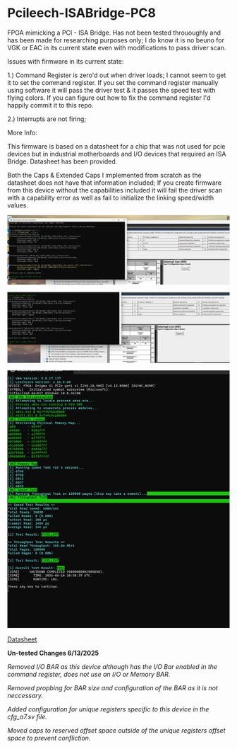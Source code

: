 # Pcileech-ISABridge-PC8

FPGA mimicking a PCI - ISA Bridge. Has not been tested thrououghly and has been made for researching purposes only; I do know it is no beuno for VGK or EAC in its current state even with modifications to pass driver scan.

Issues with firmware in its current state:

1.) Command Register is zero'd out when driver loads; I cannot seem to get it to set the command register. If you set the command register manually using software it will pass the driver test & it passes the speed test with flying colors. 
If you can figure out how to fix the command register I'd happily commit it to this repo. 

2.) Interrupts are not firing; 

More Info:

This firmware is based on a datasheet for a chip that was not used for pcie devices but in industrial motherboards and I/O devices that required an ISA Bridge. Datasheet has been provided.

Both the Caps & Extended Caps I implemented from scratch as the datasheet does not have that information included; If you create firmware from this device without the capabilities included it will fail the driver scan with a capability error as well as 
fail to initialize the linking speed/width values.

![Driver scan before manually setting command register](image.png)

![Driver scan after manually setting command register](2.png)

![Speed Test](Screenshot%202025-06-10%20160117.png)

[Datasheet](PC87200.PDF)

**Un-tested Changes 6/13/2025**

*Removed I/O BAR as this device although has the I/O Bar enabled in the command register, does not use an I/O or Memory BAR.*

*Removed propbing for BAR size and configuration of the BAR as it is not neccessary.*

*Added configuration for unique registers specific to this device in the cfg_a7.sv file.*

*Moved caps to reserved offset space outside of the unique registers offset space to prevent confliction.*
